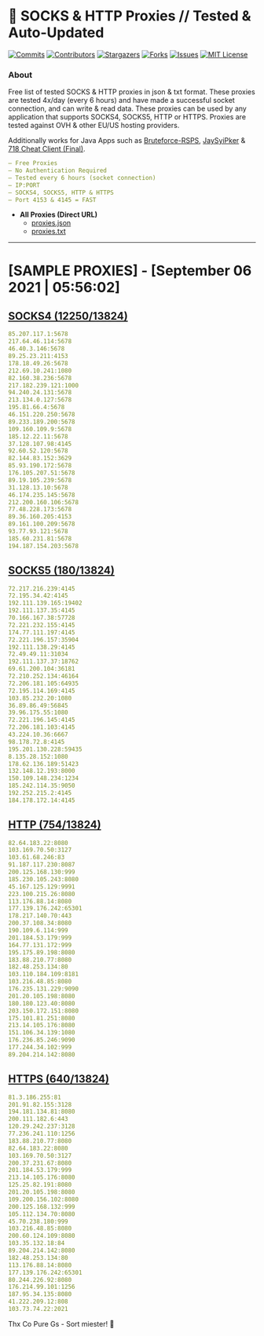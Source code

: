 <!-- MARKDOWN LINKS & IMAGES -->
<!-- https://www.markdownguide.org/basic-syntax/#reference-style-links -->
[contributors-shield]: https://img.shields.io/github/contributors/KaiBurton/free-proxies-autoupdated?style=for-the-badge
[contributors-url]: https://github.com/KaiBurton/free-proxies-autoupdated/graphs/contributors
[forks-shield]: https://img.shields.io/github/forks/KaiBurton/free-proxies-autoupdated?style=for-the-badge
[forks-url]: https://github.com/KaiBurton/free-proxies-autoupdated/network/members
[stars-shield]: https://img.shields.io/github/stars/KaiBurton/free-proxies-autoupdated?style=for-the-badge
[stars-url]: https://github.com/KaiBurton/free-proxies-autoupdated/stargazers
[issues-shield]: https://img.shields.io/github/issues/KaiBurton/free-proxies-autoupdated?style=for-the-badge
[issues-url]: https://github.com/KaiBurton/free-proxies-autoupdated/issues
[license-shield]: https://img.shields.io/github/license/KaiBurton/free-proxies-autoupdated?style=for-the-badge
[license-url]: https://github.com/KaiBurton/free-proxies-autoupdated/blob/main/LICENSE
[commit-shield]: https://img.shields.io/github/last-commit/KaiBurton/free-proxies-autoupdated?style=for-the-badge
[commit-url]: https://github.com/KaiBurton/free-proxies-autoupdated/commits/main

# 🎁 SOCKS & HTTP Proxies // Tested & Auto-Updated

[![Commits][commit-shield]][commit-url]
[![Contributors][contributors-shield]][contributors-url]
[![Stargazers][stars-shield]][stars-url]
[![Forks][forks-shield]][forks-url]
[![Issues][issues-shield]][issues-url]
[![MIT License][license-shield]][license-url]

### About
Free list of tested SOCKS & HTTP proxies in json & txt format. These proxies are tested 4x/day (every 6 hours) and have made a successful socket connection, and can write & read data. These proxies can be used by any application that supports SOCKS4, SOCKS5, HTTP or HTTPS. Proxies are tested against OVH & other EU/US hosting providers.

Additionally works for Java Apps such as [Bruteforce-RSPS](https://github.com/KaiBurton/Bruteforce-RSPS), [JaySyiPker](https://github.com/JayArrowz/JaySyiPker) & [718 Cheat Client (Final)](https://github.com/KaiBurton/718-Cheat-Client-Final). 

```yaml
— Free Proxies
— No Authentication Required
— Tested every 6 hours (socket connection)
— IP:PORT
— SOCKS4, SOCKS5, HTTP & HTTPS
— Port 4153 & 4145 = FAST
```

- **All Proxies (Direct URL)**
  - [proxies.json](https://raw.githubusercontent.com/KaiBurton/free-proxies-autoupdated/main/proxies.json)
  - [proxies.txt](https://raw.githubusercontent.com/KaiBurton/free-proxies-autoupdated/main/proxies.txt)

---

# [SAMPLE PROXIES] - [September 06 2021 | 05:56:02]

## [SOCKS4 (12250/13824)](https://raw.githubusercontent.com/KaiBurton/free-proxies-autoupdated/main/proxies-socks4.txt)
```yaml
85.207.117.1:5678
217.64.46.114:5678
46.40.3.146:5678
89.25.23.211:4153
178.18.49.26:5678
212.69.10.241:1080
82.160.38.236:5678
217.182.239.121:1000
94.240.24.131:5678
213.134.0.127:5678
195.81.66.4:5678
46.151.220.250:5678
89.233.189.200:5678
109.160.109.9:5678
185.12.22.11:5678
37.128.107.98:4145
92.60.52.120:5678
82.144.83.152:3629
85.93.190.172:5678
176.105.207.51:5678
89.19.105.239:5678
31.128.13.10:5678
46.174.235.145:5678
212.200.160.106:5678
77.48.228.173:5678
89.36.160.205:4153
89.161.100.209:5678
93.77.93.121:5678
185.60.231.81:5678
194.187.154.203:5678
```

## [SOCKS5 (180/13824)](https://raw.githubusercontent.com/KaiBurton/free-proxies-autoupdated/main/proxies-socks5.txt)
```yaml
72.217.216.239:4145
72.195.34.42:4145
192.111.139.165:19402
192.111.137.35:4145
70.166.167.38:57728
72.221.232.155:4145
174.77.111.197:4145
72.221.196.157:35904
192.111.138.29:4145
72.49.49.11:31034
192.111.137.37:18762
69.61.200.104:36181
72.210.252.134:46164
72.206.181.105:64935
72.195.114.169:4145
103.85.232.20:1080
36.89.86.49:56845
39.96.175.55:1080
72.221.196.145:4145
72.206.181.103:4145
43.224.10.36:6667
98.178.72.8:4145
195.201.130.228:59435
8.135.28.152:1080
178.62.136.189:51423
132.148.12.193:8000
150.109.148.234:1234
185.242.114.35:9050
192.252.215.2:4145
184.178.172.14:4145
```

## [HTTP (754/13824)](https://raw.githubusercontent.com/KaiBurton/free-proxies-autoupdated/main/proxies-http.txt)
```yaml
82.64.183.22:8080
103.169.70.50:3127
103.61.68.246:83
91.187.117.230:8087
200.125.168.130:999
185.230.105.243:8080
45.167.125.129:9991
223.100.215.26:8080
113.176.88.14:8080
177.139.176.242:65301
178.217.140.70:443
200.37.108.34:8080
190.109.6.114:999
201.184.53.179:999
164.77.131.172:999
195.175.89.198:8080
183.88.210.77:8080
182.48.253.134:80
103.110.184.109:8181
103.216.48.85:8080
176.235.131.229:9090
201.20.105.198:8080
180.180.123.40:8080
203.150.172.151:8080
175.101.81.251:8080
213.14.105.176:8080
151.106.34.139:1080
176.236.85.246:9090
177.244.34.102:999
89.204.214.142:8080
```

## [HTTPS (640/13824)](https://raw.githubusercontent.com/KaiBurton/free-proxies-autoupdated/main/proxies-https.txt)
```yaml
81.3.186.255:81
201.91.82.155:3128
194.181.134.81:8080
200.111.182.6:443
120.29.242.237:3128
77.236.241.110:1256
183.88.210.77:8080
82.64.183.22:8080
103.169.70.50:3127
200.37.231.67:8080
201.184.53.179:999
213.14.105.176:8080
125.25.82.191:8080
201.20.105.198:8080
109.200.156.102:8080
200.125.168.132:999
105.112.134.70:8080
45.70.238.180:999
103.216.48.85:8080
200.60.124.109:8080
103.35.132.18:84
89.204.214.142:8080
182.48.253.134:80
113.176.88.14:8080
177.139.176.242:65301
80.244.226.92:8080
176.214.99.101:1256
187.95.34.135:8080
41.222.209.12:808
103.73.74.22:2021
```



Thx Co Pure Gs - Sort miester! 💟